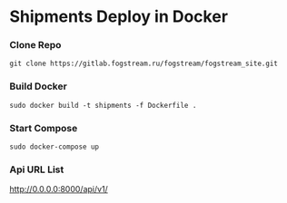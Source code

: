 # Shipments Deploy in Docker

### Clone Repo
```git clone https://gitlab.fogstream.ru/fogstream/fogstream_site.git```


### Build Docker 
```sudo docker build -t shipments -f Dockerfile .```


### Start Compose
```sudo docker-compose up```

### Api URL List
http://0.0.0.0:8000/api/v1/
